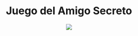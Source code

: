 <h1 align="center">Juego del Amigo Secreto</h1>
<p align="center"><img src="https://github.com/user-attachments/assets/7e46e567-7034-4ed2-a068-79952e32f0ce"></p>
